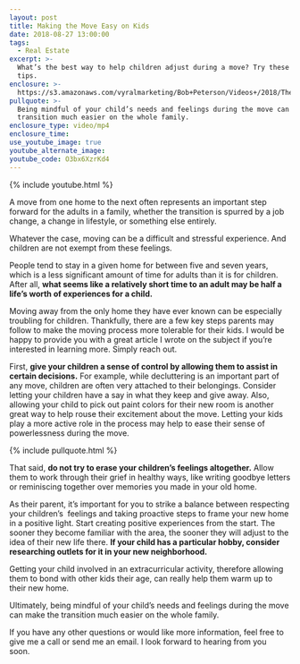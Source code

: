 ```yaml
---
layout: post
title: Making the Move Easy on Kids
date: 2018-08-27 13:00:00
tags:
  - Real Estate
excerpt: >-
  What’s the best way to help children adjust during a move? Try these simple
  tips.
enclosure: >-
  https://s3.amazonaws.com/vyralmarketing/Bob+Peterson/Videos+/2018/The+Peterson+Team-+Making+the+Move+Easy+on+Kids.mp4
pullquote: >-
  Being mindful of your child’s needs and feelings during the move can make the
  transition much easier on the whole family.
enclosure_type: video/mp4
enclosure_time:
use_youtube_image: true
youtube_alternate_image:
youtube_code: O3bx6XzrKd4
---
```


{% include youtube.html %}

A move from one home to the next often represents an important step forward for the adults in a family, whether the transition is spurred by a job change, a change in lifestyle, or something else entirely.&nbsp;

Whatever the case, moving can be a difficult and stressful experience. And children are not exempt from these feelings.&nbsp;

People tend to stay in a given home for between five and seven years, which is a less significant amount of time for adults than it is for children. After all, **what seems like a relatively short time to an adult may be half a life’s worth of experiences for a child.&nbsp;**

Moving away from the only home they have ever known can be especially troubling for children. Thankfully, there are a few key steps parents may follow to make the moving process more tolerable for their kids. I would be happy to provide you with a great article I wrote on the subject if you’re interested in learning more. Simply reach out.&nbsp;

First, **give your children a sense of control by allowing them to assist in certain decisions.** For example, while decluttering is an important part of any move, children are often very attached to their belongings. Consider letting your children have a say in what they keep and give away. Also, allowing your child to pick out paint colors for their new room is another great way to help rouse their excitement about the move. Letting your kids play a more active role in the process may help to ease their sense of powerlessness during the move.&nbsp;

{% include pullquote.html %}

That said, **do not try to erase your children’s feelings altogether.** Allow them to work through their grief in healthy ways, like writing goodbye letters or reminiscing together over memories you made in your old home.&nbsp;

As their parent, it’s important for you to strike a balance between respecting your children’s &nbsp;feelings and taking proactive steps to frame your new home in a positive light. Start creating positive experiences from the start. The sooner they become familiar with the area, the sooner they will adjust to the idea of their new life there. **If your child has a particular hobby, consider researching outlets for it in your new neighborhood.**

Getting your child involved in an extracurricular activity, therefore allowing them to bond with other kids their age, can really help them warm up to their new home.&nbsp;

Ultimately, being mindful of your child’s needs and feelings during the move can make the transition much easier on the whole family.

If you have any other questions or would like more information, feel free to give me a call or send me an email. I look forward to hearing from you soon.&nbsp;